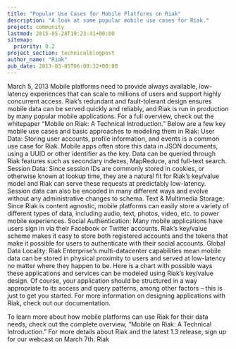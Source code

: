 ```yaml
---
title: "Popular Use Cases for Mobile Platforms on Riak"
description: "A look at some popular mobile use cases for Riak."
project: community
lastmod: 2015-05-28T19:23:41+00:00
sitemap:
  priority: 0.2
project_section: technicalblogpost
author_name: "Riak"
pub_date: 2013-03-05T06:00:32+00:00
---
```

March 5, 2013
Mobile platforms need to provide always available, low-latency experiences that can scale to millions of users and support highly concurrent access. Riak’s redundant and fault-tolerant design ensures mobile data can be served quickly and reliably, and Riak is run in production by many popular mobile applications. For a full overview, check out the whitepaper “Mobile on Riak: A Technical Introduction.” Below are a few key mobile use cases and basic approaches to modeling them in Riak:
User Data: Storing user accounts, profile information, and events is a common use case for Riak. Mobile apps often store this data in JSON documents, using a UUID or other identifier as the key. Data can be queried through Riak features such as secondary indexes, MapReduce, and full-text search.
Session Data: Since session IDs are commonly stored in cookies, or otherwise known at lookup time, they are a natural fit for Riak’s key/value model and Riak can serve these requests at predictably low-latency. Session data can also be encoded in many different ways and evolve without any administrative changes to schema.
Text & Multimedia Storage: Since Riak is content agnostic, mobile platforms can easily store a variety of different types of data, including audio, text, photos, video, etc. to power mobile experiences.
Social Authentication: Many mobile applications have users sign in via their Facebook or Twitter accounts. Riak’s key/value scheme makes it easy to store both registered accounts and the tokens that make it possible for users to authenticate with their social accounts.
Global Data Locality: Riak Enterprise’s multi-datacenter capabilities mean mobile data can be stored in physical proximity to users and served at low-latency no matter where they happen to be.
Here is a chart with possible ways these applications and services can be modeled using Riak’s key/value design. Of course, your application should be structured in a way appropriate to its access and query patterns, among other factors – this is just to get you started. For more information on designing applications with Riak, check out our documentation.

To learn more about how mobile platforms can use Riak for their data needs, check out the complete overview, “Mobile on Riak: A Technical Introduction.” For more details about Riak and the latest 1.3 release, sign up for our webcast on March 7th.
Riak
